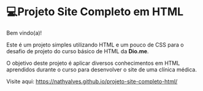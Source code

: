 # 💻Projeto Site Completo em HTML

Bem vindo(a)!

Este é um projeto simples utilizando HTML e um pouco de CSS para o desafio de projeto do curso básico de HTML da **Dio.me**.

O objetivo deste projeto é aplicar diversos conhecimentos em HTML aprendidos durante o curso para desenvolver o site de uma clínica médica.

Visite aqui: https://nathyalves.github.io/projeto-site-completo-html/



